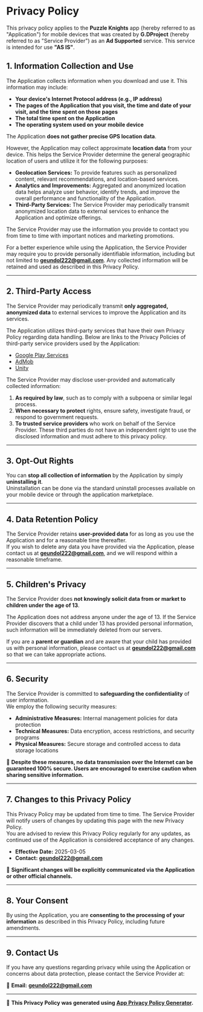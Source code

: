 # **Privacy Policy**

This privacy policy applies to the **Puzzle Knights** app (hereby referred to as "Application") for mobile devices that was created by **G.DProject** (hereby referred to as "Service Provider") as an **Ad Supported** service. This service is intended for use **"AS IS"**.

## **1. Information Collection and Use**

The Application collects information when you download and use it. This information may include:

* **Your device's Internet Protocol address (e.g., IP address)**
* **The pages of the Application that you visit, the time and date of your visit, and the time spent on those pages**
* **The total time spent on the Application**
* **The operating system used on your mobile device**

The Application **does not gather precise GPS location data**.

However, the Application may collect approximate **location data** from your device. This helps the Service Provider determine the general geographic location of users and utilize it for the following purposes:

* **Geolocation Services:** To provide features such as personalized content, relevant recommendations, and location-based services.
* **Analytics and Improvements:** Aggregated and anonymized location data helps analyze user behavior, identify trends, and improve the overall performance and functionality of the Application.
* **Third-Party Services:** The Service Provider may periodically transmit anonymized location data to external services to enhance the Application and optimize offerings.

The Service Provider may use the information you provide to contact you from time to time with important notices and marketing promotions.

For a better experience while using the Application, the Service Provider may require you to provide personally identifiable information, including but not limited to **geundol222@gmail.com**. Any collected information will be retained and used as described in this Privacy Policy.

---

## **2. Third-Party Access**

The Service Provider may periodically transmit **only aggregated, anonymized data** to external services to improve the Application and its services.

The Application utilizes third-party services that have their own Privacy Policy regarding data handling. Below are links to the Privacy Policies of third-party service providers used by the Application:

* [Google Play Services](https://www.google.com/policies/privacy/)
* [AdMob](https://support.google.com/admob/answer/6128543?hl=en)
* [Unity](https://unity3d.com/legal/privacy-policy)

The Service Provider may disclose user-provided and automatically collected information:

1. **As required by law**, such as to comply with a subpoena or similar legal process.
2. **When necessary to protect** rights, ensure safety, investigate fraud, or respond to government requests.
3. **To trusted service providers** who work on behalf of the Service Provider. These third parties do not have an independent right to use the disclosed information and must adhere to this privacy policy.

---

## **3. Opt-Out Rights**

You can **stop all collection of information** by the Application by simply **uninstalling it**.  
Uninstallation can be done via the standard uninstall processes available on your mobile device or through the application marketplace.

---

## **4. Data Retention Policy**

The Service Provider retains **user-provided data** for as long as you use the Application and for a reasonable time thereafter.  
If you wish to delete any data you have provided via the Application, please contact us at **geundol222@gmail.com**, and we will respond within a reasonable timeframe.

---

## **5. Children's Privacy**

The Service Provider does **not knowingly solicit data from or market to children under the age of 13**.

The Application does not address anyone under the age of 13. If the Service Provider discovers that a child under 13 has provided personal information, such information will be immediately deleted from our servers.

If you are a **parent or guardian** and are aware that your child has provided us with personal information, please contact us at **geundol222@gmail.com** so that we can take appropriate actions.

---

## **6. Security**

The Service Provider is committed to **safeguarding the confidentiality** of user information.  
We employ the following security measures:

- **Administrative Measures:** Internal management policies for data protection
- **Technical Measures:** Data encryption, access restrictions, and security programs
- **Physical Measures:** Secure storage and controlled access to data storage locations

📌 **Despite these measures, no data transmission over the Internet can be guaranteed 100% secure. Users are encouraged to exercise caution when sharing sensitive information.**

---

## **7. Changes to this Privacy Policy**

This Privacy Policy may be updated from time to time. The Service Provider will notify users of changes by updating this page with the new Privacy Policy.  
You are advised to review this Privacy Policy regularly for any updates, as continued use of the Application is considered acceptance of any changes.

- **Effective Date:** 2025-03-05  
- **Contact:** **geundol222@gmail.com**

📌 **Significant changes will be explicitly communicated via the Application or other official channels.**

---

## **8. Your Consent**

By using the Application, you are **consenting to the processing of your information** as described in this Privacy Policy, including future amendments.

---

## **9. Contact Us**

If you have any questions regarding privacy while using the Application or concerns about data protection, please contact the Service Provider at:

📧 **Email:** **geundol222@gmail.com**

---

📄 **This Privacy Policy was generated using [App Privacy Policy Generator](https://app-privacy-policy-generator.nisrulz.com/).**
